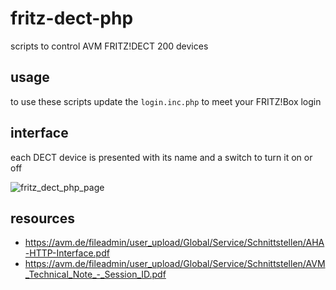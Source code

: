 # fritz-dect-php

scripts to control AVM FRITZ!DECT 200 devices

## usage

to use these scripts update the `login.inc.php` to meet your FRITZ!Box login

## interface

each DECT device is presented with its name and a switch to turn it on or off

![fritz_dect_php_page](https://cloud.githubusercontent.com/assets/727316/14409527/f6ca624e-ff15-11e5-8add-87f2eaf5eedf.png)

## resources

* https://avm.de/fileadmin/user_upload/Global/Service/Schnittstellen/AHA-HTTP-Interface.pdf
* https://avm.de/fileadmin/user_upload/Global/Service/Schnittstellen/AVM_Technical_Note_-_Session_ID.pdf
